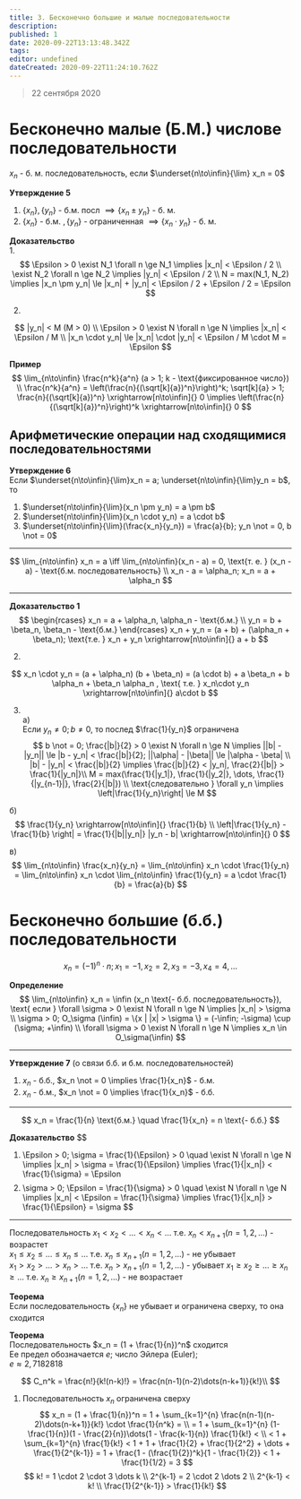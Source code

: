 ```yaml
---
title: 3. Бесконечно большие и малые последовательности
description: 
published: 1
date: 2020-09-22T13:13:48.342Z
tags: 
editor: undefined
dateCreated: 2020-09-22T11:24:10.762Z
---
```


> 22 сентября 2020
# Бесконечно малые (Б.М.) числове последовательности
$x_n$ - б. м. последовательность, если $\underset{n\to\infin}{\lim} x_n = 0$

**Утверждение 5**
1. $\{x_n\}, \{y_n\}$ - б.м. посл $\implies \{x_n \pm y_n\}$ - б. м.
1. $\{x_n\}$ - б.м. $, \{y_n\}$ - ограниченная $\implies \{x_n \cdot y_n\}$ - б. м.

**Доказательство**\
1. 
$$
\Epsilon > 0 \exist N_1 \forall n \ge N_1 \implies |x_n| < \Epsilon / 2 \\
\exist N_2 \forall n \ge N_2 \implies |y_n| < \Epsilon / 2 \\
N = max(N_1, N_2) \implies |x_n \pm y_n| \le |x_n| + |y_n| < \Epsilon / 2 + \Epsilon / 2 = \Epsilon
$$

2. 
$$
|y_n| < M (M > 0) \\
\Epsilon > 0 \exist N \forall n \ge N \implies |x_n| < \Epsilon / M \\
|x_n \cdot y_n| \le |x_n| \cdot |y_n| < \Epsilon / M \cdot M = \Epsilon
$$

**Пример**
$$
\lim_{n\to\infin} \frac{n^k}{a^n} (a > 1; k - \text{фиксированное число}) \\
\frac{n^k}{a^n} = \left(\frac{n}{(\sqrt[k]{a})^n}\right)^k; 
\sqrt[k]{a} > 1; \frac{n}{(\sqrt[k]{a})^n} \xrightarrow[n\to\infin]{} 0 \implies 
\left(\frac{n}{(\sqrt[k]{a})^n}\right)^k \xrightarrow[n\to\infin]{} 0
$$

## Арифметические операции над сходящимися последовательностями
**Утверждение 6**\
Если $\underset{n\to\infin}{\lim}x_n = a; \underset{n\to\infin}{\lim}y_n = b$, то
1. $\underset{n\to\infin}{\lim}(x_n \pm y_n) = a \pm b$
2. $\underset{n\to\infin}{\lim}(x_n \cdot y_n) = a \cdot b$
3. $\underset{n\to\infin}{\lim}(\frac{x_n}{y_n}) = \frac{a}{b}; y_n \not = 0, b \not = 0$

---

$$
\lim_{n\to\infin} x_n = a \iff \lim_{n\to\infin}(x_n - a) = 0, \text{т. е. } (x_n - a) - 
\text{б.м. последовательность} \\
x_n - a = \alpha_n; x_n = a + \alpha_n
$$

---

**Доказательство 1**
$$
\begin{rcases}
x_n = a + \alpha_n, \alpha_n - \text{б.м.} \\
y_n = b + \beta_n, \beta_n - \text{б.м.}
\end{rcases}
x_n + y_n = (a + b) + (\alpha_n + \beta_n); \text{т.е. } x_n + y_n \xrightarrow[n\to\infin]{}
a + b
$$

2. 
$$
x_n \cdot y_n = (a + \alpha_n) (b + \beta_n) = (a \cdot b) + a \beta_n + b \alpha_n + \beta_n \alpha_n , \text{ т.е. }
x_n\cdot y_n \xrightarrow[n\to\infin]{} a\cdot b
$$

3. \
a)\
Если $y_n \not = 0; b \not = 0$, то послед $\frac{1}{y_n}$ ограничена
$$
b \not = 0; \frac{|b|}{2} > 0 \exist N \forall n \ge N \implies ||b| - |y_n|| \le |b - y_n| <
\frac{|b|}{2}; ||\alpha| - |\beta|| \le |\alpha - \beta| \\
|b| - |y_n| < \frac{|b|}{2} \implies \frac{|b|}{2} < |y_n|, \frac{2}{|b|} > \frac{1}{|y_n|}\\
M = max(\frac{1}{|y_1|}, \frac{1}{|y_2|}, \dots, \frac{1}{|y_{n-1}|}, \frac{2}{|b|}) \\
\text{следовательно } \forall y_n \implies \left|\frac{1}{y_n}\right| \le M
$$

б)
$$
\frac{1}{y_n} \xrightarrow[n\to\infin]{} \frac{1}{b} \\
\left|\frac{1}{y_n} - \frac{1}{b} \right| = \frac{1}{|b||y_n|} |y_n - b| 
\xrightarrow[n\to\infin]{} 0
$$

в)
$$
\lim_{n\to\infin} \frac{x_n}{y_n} = \lim_{n\to\infin} x_n \cdot \frac{1}{y_n} =
\lim_{n\to\infin} x_n \cdot \lim_{n\to\infin} \frac{1}{y_n} = a \cdot \frac{1}{b} = \frac{a}{b}
$$

# Бесконечно большие (б.б.) последовательности 
$$
x_n = (-1)^n \cdot n; x_1 = -1, x_2 = 2, x_3 = -3, x_4 = 4, \dots
$$

**Определение**
$$
\lim_{n\to\infin} x_n = \infin (x_n \text{- б.б. последовательность}), \text{ если }
\forall \sigma > 0 \exist N \forall n \ge N \implies |x_n| > \sigma \\
\sigma > 0; O_\sigma (\infin) = \{x | |x| > \sigma \} = (-\infin; -\sigma) \cup
(\sigma; +\infin) \\
\forall \sigma > 0 \exist N \forall n \ge N \implies x_n \in O_\sigma(\infin)
$$

---

**Утверждение 7** (о связи б.б. и б.м. последовательностей)
1. $x_n$ - б.б., $x_n \not = 0 \implies \frac{1}{x_n}$ - б.м.
1. $x_n$ - б.м., $x_n \not = 0 \implies \frac{1}{x_n}$ - б.б.

---

$$
x_n = \frac{1}{n} \text{б.м.} \quad \frac{1}{x_n} = n \text{- б.б.}
$$

**Доказательство**
$$
1. \Epsilon > 0; \sigma = \frac{1}{\Epsilon} > 0 \quad \exist N \forall n \ge N \implies
|x_n| > \sigma = \frac{1}{\Epsilon} \implies \frac{1}{|x_n|} < \frac{1}{\sigma} = \Epsilon
$$
$$
2. \sigma > 0; \Epsilon = \frac{1}{\sigma} > 0 \quad \exist N \forall n \ge N \implies 
|x_n| < \Epsilon = \frac{1}{\sigma} \implies \frac{1}{|x_n|} > \frac{1}{\Epsilon} = \sigma
$$

---

Последовательность 
$x_1 < x_2 < \dots < x_n < \dots$ т.е. $x_n < x_{n+1} (n=1,2, \dots)$ - возрастет\
$x_1 \le x_2 \le \dots \le x_n \le \dots$ т.е. $x_n \le x_{n+1} (n=1, 2, \dots)$ - не убывает\
$x_1 > x_2 > \dots > x_n > \dots$ т.е. $x_n > x_{n+1} (n=1,2, \dots)$ - убывает
$x_1 \ge x_2 \ge \dots \ge x_n \ge \dots$ т.е. $x_n \ge x_{n+1} (n=1,2, \dots)$ - не возрастает

**Теорема**\
Если последовательность $\{x_n\}$ не убывает и ограничена сверху, то она сходится

**Теорема**\
Последовательность $x_n = (1 + \frac{1}{n})^n$ сходится\
Ее предел обозначается $e$; число Эйлера (Euler);\
$e \approx 2,7182818$

$$
C_n^k = \frac{n!}{k!(n-k)!} = \frac{n(n-1)(n-2)\dots(n-k+1)}{k!}\\
$$

1. Последовательность $x_n$ ограничена сверху
$$
x_n = (1 + \frac{1}{n})^n = 1 + \sum_{k=1}^{n} \frac{n(n-1)(n-2)\dots(n-k+1)}{k!} \cdot
\frac{1}{n^k} = \\
= 1 + \sum_{k=1}^{n} (1-\frac{1}{n})(1 - \frac{2}{n})\dots(1 - \frac{k-1}{n}) \frac{1}{k!} < \\
< 1 + \sum_{k=1}^{n} \frac{1}{k!} < 1 + 1 + \frac{1}{2} + \frac{1}{2^2} + \dots + 
\frac{1}{2^{k-1}} = 1 + \frac{1 - (\frac{1}{2})^k}{1 - \frac{1}{2}} < 1 + \frac{1}{1/2} = 3
$$
$$
k! = 1 \cdot 2 \cdot 3 \dots k \\
2^{k-1} = 2 \cdot 2 \dots 2 \\
2^{k-1} < k! \\
\frac{1}{2^{k-1}} > \frac{1}{k!}
$$
